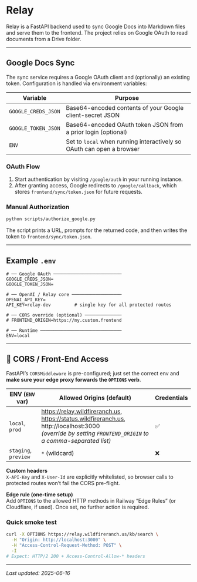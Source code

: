 # Relay

Relay is a FastAPI backend used to sync Google Docs into Markdown files and serve them to the frontend. The project relies on Google OAuth to read documents from a Drive folder.

---

## Google Docs Sync

The sync service requires a Google OAuth client and (optionally) an existing token. Configuration is handled via environment variables:

| Variable | Purpose |
|----------|---------|
| `GOOGLE_CREDS_JSON` | Base64-encoded contents of your Google client-secret JSON |
| `GOOGLE_TOKEN_JSON` | Base64-encoded OAuth token JSON from a prior login (optional) |
| `ENV`               | Set to `local` when running interactively so OAuth can open a browser |

### OAuth Flow

1. Start authentication by visiting `/google/auth` in your running instance.  
2. After granting access, Google redirects to `/google/callback`, which stores `frontend/sync/token.json` for future requests.

### Manual Authorization

```bash
python scripts/authorize_google.py
```

The script prints a URL, prompts for the returned code, and then writes the token to `frontend/sync/token.json`.

---

## Example `.env`

```dotenv
# ── Google OAuth ──────────────────────────
GOOGLE_CREDS_JSON=
GOOGLE_TOKEN_JSON=

# ── OpenAI / Relay core ───────────────────
OPENAI_API_KEY=
API_KEY=relay-dev         # single key for all protected routes

# ── CORS override (optional) ──────────────
# FRONTEND_ORIGIN=https://my.custom.frontend

# ── Runtime ───────────────────────────────
ENV=local
```

---

## 🚦 CORS / Front-End Access

FastAPI’s `CORSMiddleware` is pre-configured; just set the correct env and **make sure your edge proxy forwards the `OPTIONS` verb**.

| ENV (`ENV` var)  | Allowed Origins (default)                                | Credentials |
|------------------|----------------------------------------------------------|-------------|
| `local`, `prod`  | https://relay.wildfireranch.us, https://status.wildfireranch.us, http://localhost:3000 <br>*(override by setting `FRONTEND_ORIGIN` to a comma-separated list)* | ✅ |
| `staging`, `preview` | `*` (wildcard) | ❌ |

**Custom headers**  
`X-API-Key` and `X-User-Id` are explicitly whitelisted, so browser calls to protected routes won’t fail the CORS pre-flight.

**Edge rule (one-time setup)**  
Add `OPTIONS` to the allowed HTTP methods in Railway “Edge Rules” (or Cloudflare, if used). Once set, no further action is required.

### Quick smoke test

```bash
curl -X OPTIONS https://relay.wildfireranch.us/kb/search \
  -H "Origin: http://localhost:3000" \
  -H "Access-Control-Request-Method: POST" \
  -I
# Expect: HTTP/2 200 + Access-Control-Allow-* headers
```

---

*Last updated: 2025-06-16*
